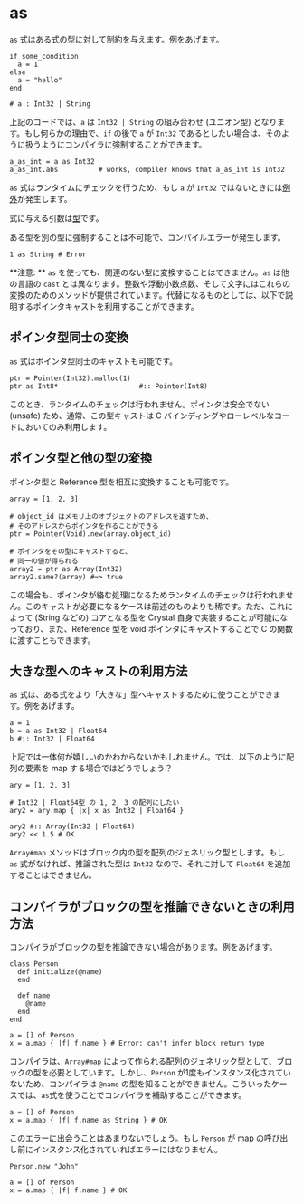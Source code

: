 # as

`as` 式はある式の型に対して制約を与えます。例をあげます。

```crystal
if some_condition
  a = 1
else
  a = "hello"
end

# a : Int32 | String
```

上記のコードでは、`a` は `Int32 | String` の組み合わせ (ユニオン型) となります。もし何らかの理由で、`if` の後で `a` が `Int32` であるとしたい場合は、そのように扱うようにコンパイラに強制することができます。

```crystal
a_as_int = a as Int32
a_as_int.abs          # works, compiler knows that a_as_int is Int32
```

`as` 式はランタイムにチェックを行うため、もし `a` が `Int32` ではないときには[例外](exception_handling.html)が発生します。

式に与える引数は[型](type_grammar.html)です。

ある型を別の型に強制することは不可能で、コンパイルエラーが発生します。

```crystal
1 as String # Error
```

**注意: ** `as` を使っても、関連のない型に変換することはできません。`as` は他の言語の `cast` とは異なります。整数や浮動小数点数、そして文字にはこれらの変換のためのメソッドが提供されています。代替になるものとしては、以下で説明するポインタキャストを利用することができます。

## ポインタ型同士の変換

`as` 式はポインタ型同士のキャストも可能です。

```crystal
ptr = Pointer(Int32).malloc(1)
ptr as Int8*                    #:: Pointer(Int8)
```

このとき、ランタイムのチェックは行われません。ポインタは安全でない (unsafe) ため、通常、この型キャストは C バインディングやローレベルなコードにおいてのみ利用します。

## ポインタ型と他の型の変換

ポインタ型と Reference 型を相互に変換することも可能です。

```crystal
array = [1, 2, 3]

# object_id はメモリ上のオブジェクトのアドレスを返すため、
# そのアドレスからポインタを作ることができる
ptr = Pointer(Void).new(array.object_id)

# ポインタをその型にキャストすると、
# 同一の値が得られる
array2 = ptr as Array(Int32)
array2.same?(array) #=> true
```

この場合も、ポインタが絡む処理になるためランタイムのチェックは行われません。このキャストが必要になるケースは前述のものよりも稀です。ただ、これによって (String などの) コアとなる型を Crystal 自身で実装することが可能になっており、また、Reference 型を void ポインタにキャストすることで C の関数に渡すこともできます。

## 大きな型へのキャストの利用方法

`as` 式は、ある式をより「大きな」型へキャストするために使うことができます。例をあげます。

```crystal
a = 1
b = a as Int32 | Float64
b #:: Int32 | Float64
```

上記では一体何が嬉しいのかわからないかもしれません。では、以下のように配列の要素を map する場合ではどうでしょう？

```crystal
ary = [1, 2, 3]

# Int32 | Float64型 の 1, 2, 3 の配列にしたい
ary2 = ary.map { |x| x as Int32 | Float64 }

ary2 #:: Array(Int32 | Float64)
ary2 << 1.5 # OK
```

`Array#map` メソッドはブロック内の型を配列のジェネリック型とします。もし `as` 式がなければ、推論された型は `Int32` なので、それに対して `Float64` を追加することはできません。

## コンパイラがブロックの型を推論できないときの利用方法

コンパイラがブロックの型を推論できない場合があります。例をあげます。

```crystal
class Person
  def initialize(@name)
  end

  def name
    @name
  end
end

a = [] of Person
x = a.map { |f| f.name } # Error: can't infer block return type
```

コンパイラは、`Array#map` によって作られる配列のジェネリック型として、ブロックの型を必要としています。しかし、`Person` が1度もインスタンス化されていないため、コンパイラは `@name` の型を知ることができません。こういったケースでは、`as`式を使うことでコンパイラを補助することができます。

```crystal
a = [] of Person
x = a.map { |f| f.name as String } # OK
```

このエラーに出会うことはあまりないでしょう。もし `Person` が map の呼び出し前にインスタンス化されていればエラーにはなりません。

```crystal
Person.new "John"

a = [] of Person
x = a.map { |f| f.name } # OK
```
